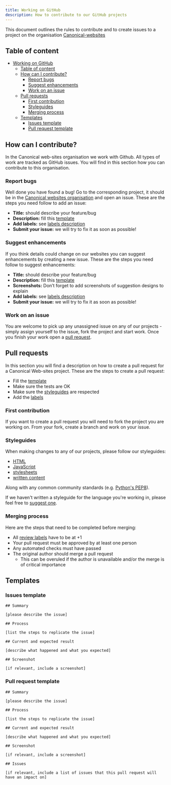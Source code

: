 ```yaml
---
title: Working on GitHub
description: How to contribute to our GitHub projects
---
```


This document outlines the rules to contribute and to create issues to a project on the organisation [Canonical-websites](https://github.com/canonical-websites/)

## Table of content

- [Working on GitHub](#working-on-github)
  * [Table of content](#table-of-content)
  * [How can I contribute?](#how-can-i-contribute-)
    + [Report bugs](#report-bugs)
    + [Suggest enhancements](#suggest-enhancements)
    + [Work on an issue](#work-on-an-issue)
  * [Pull requests](#pull-requests)
    + [First contribution](#first-contribution)
    + [Styleguides](#styleguides)
    + [Merging process](#merging-process)
  * [Templates](#templates)
    + [Issues template](#issues-template)
    + [Pull request template](#pull-request-template)

## How can I contribute?

In the Canonical web-sites organisation we work with Github. All types of work are tracked as GitHub issues. You will find in this section how you can contribute to this organisation.

### Report bugs

Well done you have found a bug! Go to the corresponding project, it should be in the [Canonical websites organisation](https://github.com/canonical-websites/) and open an issue. These are the steps you need follow to add an issue:
* **Title:** should describe your feature/bug
* **Description:** fill this [template](#issues-template)
* **Add labels:** see [labels description](./labels.md)
* **Submit your issue:** we will try to fix it as soon as possible!

### Suggest enhancements

If you think details could change on our websites you can suggest enhancements by creating a new issue. These are the steps you need follow to suggest enhancements:
* **Title:** should describe your feature/bug
* **Description:** fill this [template](#issues-template)
* **Screenshots:** Don’t forget to add screenshots of suggestion designs to explain
* **Add labels:** see [labels description](./labels.md)
* **Submit your issue:** we will try to fix it as soon as possible!

### Work on an issue

You are welcome to pick up any unassigned issue on any of our projects - simply assign yourself to the issue, fork the project and start work. Once you finish your work open a [pull request](#pull-request).

## Pull requests

In this section you will find a description on how to create a pull request for a Canonical Web-sites project. These are the steps to create a pull request:
* Fill the [template](#pull-request-template)
* Make sure the tests are OK
* Make sure the [styleguides](#styleguides) are respected
* Add the [labels](./labels.md)

### First contribution

If you want to create a pull request you will need to fork the project you are working on. From your fork, create a branch and work on your issue.

### Styleguides

When making changes to any of our projects, please follow our styleguides:

- [HTML](../coding/html.md)
- [JavaScript](../coding/js.md)
- [stylesheets](../coding/stylesheets.md)
- [written content](https://github.com/canonical-webteam/practices/blob/master/content/copy-reviews.md#checklist)

Along with any common community standards (e.g. [Python's PEP8](https://www.python.org/dev/peps/pep-0008/)).

If we haven't written a styleguide for the language you're working in, please feel free to [suggest one](https://github.com/canonical-webteam/practices/blob/master/CONTRIBUTING.md).

### Merging process

Here are the steps that need to be completed before merging:
* All [review labels](./labels.md#review) have to be at +1
* Your pull request must be approved by at least one person
* Any automated checks must have passed
* The original author should merge a pull request
  * This can be overuled if the author is unavailable and/or the merge is of critical importance

## Templates

### Issues template

```
## Summary

[please describe the issue]

## Process

[list the steps to replicate the issue]

## Current and expected result

[describe what happened and what you expected]

## Screenshot

[if relevant, include a screenshot]
```

### Pull request template

```
## Summary

[please describe the issue]

## Process

[list the steps to replicate the issue]

## Current and expected result

[describe what happened and what you expected]

## Screenshot

[if relevant, include a screenshot]

## Issues

[if relevant, include a list of issues that this pull request will have an impact on]
```
